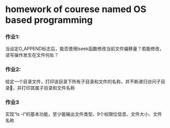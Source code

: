 # homework of courese named OS based programming
### 作业1:
当设定O_APPEND标志后，能否使用lseek函数修改当前文件偏移量？若能修改，读写操作发生在文件何处？
### 作业2:
给定一个目录文件，打印该目录下所有子目录和文件的名称，并不断递归访问子目录，并打印其属子目录和文件名称
### 作业3
实现“ls -l”的基本功能，至少能输出文件类型、9个权限位信息、文件大小、文件名称
